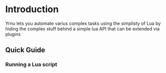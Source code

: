 # Introduction

Yrnu lets you automate varius complex tasks using the simplisty of Lua
by hiding the complex stuff behind a simple lua API that can be extended via plugins
## Quick Guide

### Running a Lua script
